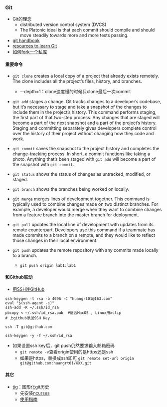 ### Git
* Git的理念
  * distributed version control system (DVCS) 
  *  The  Platonic  ideal  is  that  each  commit should compile and should move steadily towards more and more tests passing. 
* [git handbook](https://guides.github.com/introduction/git-handbook/)
* [resources to learn Git](https://try.github.io/)
* [如何fork一个私库](https://stackoverflow.com/questions/10065526/github-how-to-make-a-fork-of-public-repository-private)

#### 重要命令
* `git clone` creates a local copy of a project that already exists remotely. The  clone includes all the project’s files, history, and branches.
  * --depth=1：clone速度慢的时候只clone最后一次commit 

* `git add` stages a change. Git tracks changes to a developer’s codebase, but it’s necessary to stage and take a snapshot of the changes to include them  in the project’s history. This command performs staging, the first part  of that two-step process. Any changes that are staged will become a part of the next snapshot and a part of the project’s history. Staging and  committing separately gives developers complete control over the history of their project without changing how they code and work.

* `git commit` saves the snapshot to the project history and completes the  change-tracking process. In short, a commit functions like taking a  photo. Anything that’s been staged with `git add` will become a part of the snapshot with `git commit`.

* `git status` shows the status of changes as untracked, modified, or staged.

* `git branch` shows the branches being worked on locally.

* `git merge` merges lines of development together. This command is typically used to combine changes made on two distinct branches. For example, a developer would merge when they want to combine changes from a feature branch  into the master branch for deployment.

* `git pull` updates the local line of development with updates from its remote  counterpart. Developers use this command if a teammate has made commits  to a branch on a remote, and they would like to reflect those changes in their local environment.

* `git push` updates the remote repository with any commits made locally to a branch.
  * `git push origin lab1:lab1`

#### 和Github联动
* [用SSH连GitHub](https://help.github.com/en/github/authenticating-to-github/connecting-to-github-with-ssh)
```shell
ssh-keygen -t rsa -b 4096 -C "huangrt01@163.com"
eval "$(ssh-agent -s)"
ssh-add -K ~/.ssh/id_rsa
pbcopy < ~/.ssh/id_rsa.pub  #适合MacOS , Linux用xclip
# 上github添加SSH Key

ssh -T git@github.com

ssh-keygen -y -f ~/.ssh/id_rsa
```
* 如果设置ssh key后，git push仍然要求输入邮箱密码
  * `git remote -v`查看origin使用的是https还是ssh
  * 如果是https，替换成ssh即可 `git remote set-url origin git@github.com:huangrt01/XXX.git`

#### 其它
* [tig](https://jonas.github.io/tig/doc/manual.html)：图形化git历史
  * 先安装[ncurses](https://blog.csdn.net/weixin_40123831/article/details/82490687)
  * [使用指南](https://www.jianshu.com/p/d9f60c0abbf7)
